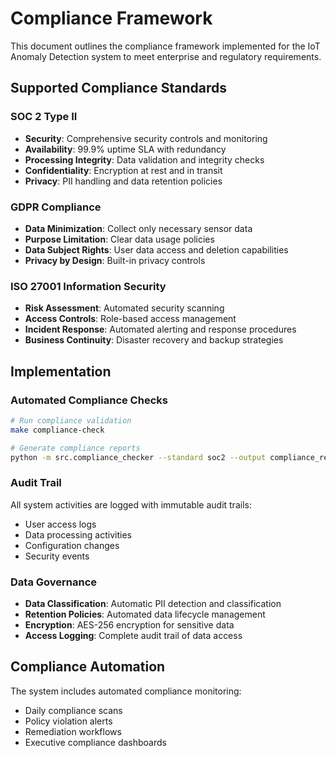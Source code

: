 # Compliance Framework

This document outlines the compliance framework implemented for the IoT Anomaly Detection system to meet enterprise and regulatory requirements.

## Supported Compliance Standards

### SOC 2 Type II
- **Security**: Comprehensive security controls and monitoring
- **Availability**: 99.9% uptime SLA with redundancy
- **Processing Integrity**: Data validation and integrity checks
- **Confidentiality**: Encryption at rest and in transit
- **Privacy**: PII handling and data retention policies

### GDPR Compliance
- **Data Minimization**: Collect only necessary sensor data
- **Purpose Limitation**: Clear data usage policies
- **Data Subject Rights**: User data access and deletion capabilities
- **Privacy by Design**: Built-in privacy controls

### ISO 27001 Information Security
- **Risk Assessment**: Automated security scanning
- **Access Controls**: Role-based access management  
- **Incident Response**: Automated alerting and response procedures
- **Business Continuity**: Disaster recovery and backup strategies

## Implementation

### Automated Compliance Checks
```bash
# Run compliance validation
make compliance-check

# Generate compliance reports
python -m src.compliance_checker --standard soc2 --output compliance_report.json
```

### Audit Trail
All system activities are logged with immutable audit trails:
- User access logs
- Data processing activities
- Configuration changes
- Security events

### Data Governance
- **Data Classification**: Automatic PII detection and classification
- **Retention Policies**: Automated data lifecycle management
- **Encryption**: AES-256 encryption for sensitive data
- **Access Logging**: Complete audit trail of data access

## Compliance Automation

The system includes automated compliance monitoring:
- Daily compliance scans
- Policy violation alerts
- Remediation workflows
- Executive compliance dashboards